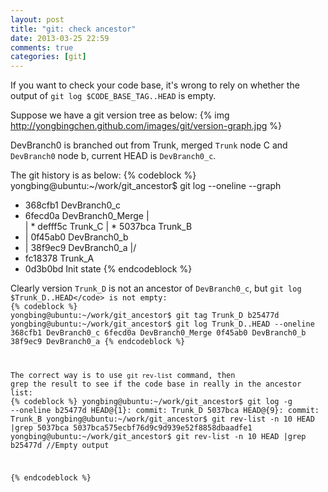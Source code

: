 ```yaml
---
layout: post
title: "git: check ancestor"
date: 2013-03-25 22:59
comments: true
categories: [git] 
---
```

If you want to check your code base, it's wrong to rely on whether the output of <code>git log $CODE_BASE_TAG..HEAD</code> is empty.

Suppose we have a git version tree as below:
{% img http://yongbingchen.github.com/images/git/version-graph.jpg  %}

DevBranch0 is branched out from Trunk, merged <code>Trunk</code> node C and <code>DevBranch0</code> node b, current HEAD is <code>DevBranch0_c</code>.

The git history is as below:
{% codeblock %}
yongbing@ubuntu:~/work/git_ancestor$ git log --oneline --graph
* 368cfb1 DevBranch0_c
*   6fecd0a DevBranch0_Merge
|\
| * defff5c Trunk_C
| * 5037bca Trunk_B
* | 0f45ab0 DevBranch0_b
* | 38f9ec9 DevBranch0_a
|/
* fc18378 Trunk_A
* 0d3b0bd Init state
{% endcodeblock %}

Clearly version <code>Trunk_D</code> is not an ancestor of <code>DevBranch0_c</code>, but <code>git log $Trunk_D..HEAD</code> is not empty:
{% codeblock %}
yongbing@ubuntu:~/work/git_ancestor$ git tag Trunk_D b25477d
yongbing@ubuntu:~/work/git_ancestor$ git log Trunk_D..HEAD --oneline
368cfb1 DevBranch0_c
6fecd0a DevBranch0_Merge
0f45ab0 DevBranch0_b
38f9ec9 DevBranch0_a
{% endcodeblock %}

The correct way is to use <code>git rev-list</code> command, then grep the result to see if the code base in really in the ancestor list:
{% codeblock %}
yongbing@ubuntu:~/work/git_ancestor$ git log -g --oneline
b25477d HEAD@{1}: commit: Trunk_D
5037bca HEAD@{9}: commit: Trunk_B
yongbing@ubuntu:~/work/git_ancestor$ git rev-list -n 10 HEAD |grep 5037bca
5037bca575ecbf76d9c9d939e52f8858dbaadfe1
yongbing@ubuntu:~/work/git_ancestor$ git rev-list -n 10 HEAD |grep b25477d
//Empty output

{% endcodeblock %}
